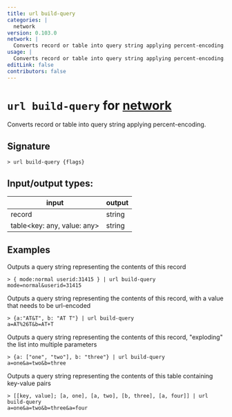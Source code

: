```yaml
---
title: url build-query
categories: |
  network
version: 0.103.0
network: |
  Converts record or table into query string applying percent-encoding.
usage: |
  Converts record or table into query string applying percent-encoding.
editLink: false
contributors: false
---
```

<!-- This file is automatically generated. Please edit the command in https://github.com/nushell/nushell instead. -->

# `url build-query` for [network](/commands/categories/network.md)

<div class='command-title'>Converts record or table into query string applying percent-encoding.</div>

## Signature

```> url build-query {flags} ```


## Input/output types:

| input                       | output |
| --------------------------- | ------ |
| record                      | string |
| table\<key: any, value: any\> | string |
## Examples

Outputs a query string representing the contents of this record
```nu
> { mode:normal userid:31415 } | url build-query
mode=normal&userid=31415
```

Outputs a query string representing the contents of this record, with a value that needs to be url-encoded
```nu
> {a:"AT&T", b: "AT T"} | url build-query
a=AT%26T&b=AT+T
```

Outputs a query string representing the contents of this record, "exploding" the list into multiple parameters
```nu
> {a: ["one", "two"], b: "three"} | url build-query
a=one&a=two&b=three
```

Outputs a query string representing the contents of this table containing key-value pairs
```nu
> [[key, value]; [a, one], [a, two], [b, three], [a, four]] | url build-query
a=one&a=two&b=three&a=four
```
